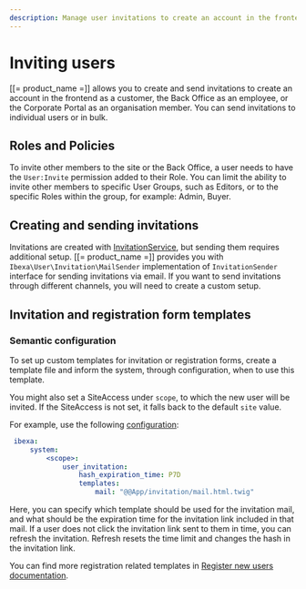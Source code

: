 ```yaml
---
description: Manage user invitations to create an account in the frontend or the Back Office.
---
```


# Inviting users

[[= product_name =]] allows you to create and send invitations to create an account in
the frontend as a customer, the Back Office as an employee, or the Corporate Portal as an organisation member.
You can send invitations to individual users or in bulk.

## Roles and Policies

To invite other members to the site or the Back Office, a user needs to have the `User:Invite` permission added to their Role.
You can limit the ability to invite other members to specific User Groups, 
such as Editors, or to the specific Roles within the group, for example: Admin, Buyer.

## Creating and sending invitations

Invitations are created with [InvitationService](https://github.com/ibexa/user/blob/main/src/lib/Invitation/InvitationService.php),
but sending them requires additional setup.
[[= product_name =]] provides you with `Ibexa\User\Invitation\MailSender` implementation of
`InvitationSender` interface for sending invitations via email.
If you want to send invitations through different channels, you will need to create a custom setup.

## Invitation and registration form templates

### Semantic configuration

To set up custom templates for invitation or registration forms,
create a template file and inform the system, through configuration, when to use this template.

You might also set a SiteAccess under `scope`, to which the new user will be invited.
If the SiteAccess is not set, it falls back to the default `site` value.

For example, use the following [configuration](configuration.md#configuration-files):

```yaml
 ibexa:
     system:
         <scope>:
             user_invitation:
                 hash_expiration_time: P7D
                 templates:
                     mail: "@@App/invitation/mail.html.twig"
```

Here, you can specify which template should be used for the invitation mail,
and what should be the expiration time for the invitation link included in that mail.
If a user does not click the invitation link sent to them in time, you can refresh the invitation.
Refresh resets the time limit and changes the hash in the invitation link.

You can find more registration related templates in [Register new users documentation](user_registration.md#other-user-management-templates).
